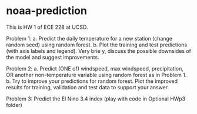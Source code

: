# noaa-prediction
This is HW 1 of ECE 228 at UCSD.  

Problem 1: a. Predict the daily temperature for a new station (change random seed) using random forest.
b. Plot the training and test predictions (with axis labels and legend). Very brie
y, discuss the possible downsides of the model and suggest improvements.  

Problem 2: a. Predict (ONE of) windspeed, max windspeed, precipitation, OR another non-temperature variable using
random forest as in Problem 1.  
b. Try to improve your predictions for random forest. Plot the improved results for
training, validation and test data to support your answer.

Problem 3: 
Predict the El Nino 3.4 index (play with code in Optional HWp3 folder)
